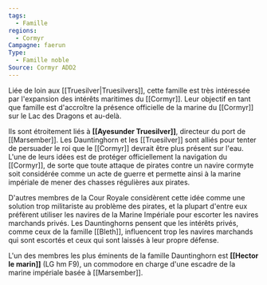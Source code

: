 ```yaml
---
tags:
  - Famille
regions:
  - Cormyr
Campagne: faerun
Type:
  - Famille noble
Source: Cormyr ADD2
---
```


Liée de loin aux [[Truesilver|Truesilvers]], cette famille est très intéressée par l'expansion des intérêts maritimes du [[Cormyr]]. Leur objectif en tant que famille est d'accroître la présence officielle de la marine du [[Cormyr]] sur le Lac des Dragons et au-delà.

Ils sont étroitement liés à **[[Ayesunder Truesilver]]**, directeur du port de [[Marsember]]. Les Dauntinghorn et les [[Truesilver]] sont alliés pour tenter de persuader le roi que le [[Cormyr]] devrait être plus présent sur l'eau. L'une de leurs idées est de protéger officiellement la navigation du [[Cormyr]], de sorte que toute attaque de pirates contre un navire cormyte soit considérée comme un acte de guerre et permette ainsi à la marine impériale de mener des chasses régulières aux pirates.

D'autres membres de la Cour Royale considèrent cette idée comme une solution trop militariste au problème des pirates, et la plupart d'entre eux préfèrent utiliser les navires de la Marine Impériale pour escorter les navires marchands privés. Les Dauntinghorns pensent que les intérêts privés, comme ceux de la famille [[Bleth]], influencent trop les navires marchands qui sont escortés et ceux qui sont laissés à leur propre défense.

L'un des membres les plus éminents de la famille Dauntinghorn est **[[Hector le marin]]** (LG hm F9), un commodore en charge d'une escadre de la marine impériale basée à [[Marsember]].

